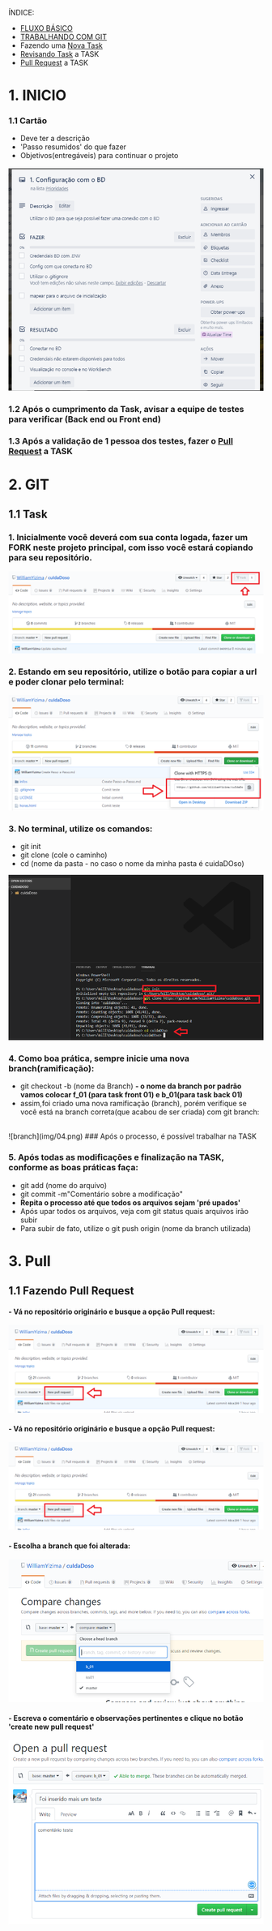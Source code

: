
ÍNDICE:
- [FLUXO BÁSICO](#1-INICIO)
- [TRABALHANDO COM GIT](#2-GIT)
- Fazendo uma [Nova Task](#11-Task)
- [Revisando Task](#11-Task) a TASK 
- [Pull Request](#3-Pull) a TASK 


# 1. INICIO
### 1.1 Cartão
- Deve ter a descrição 
- 'Passo resumidos' do que fazer
- Objetivos(entregáveis) para continuar o projeto

![dando fork no projeto](img/1.png)

### 1.2 Após o cumprimento da Task, avisar a equipe de testes para verificar (Back end ou Front end)

### 1.3 Após a validação de 1 pessoa dos testes, fazer o [Pull Request](#3-Pull) a TASK 

# 2. GIT
## 1.1 Task

### 1. Inicialmente você deverá com sua conta logada, fazer um FORK neste projeto principal, com isso você estará copiando para seu repositório.

![dando fork no projeto](img/01.png)


### 2. Estando em seu repositório, utilize o botão para copiar a url e poder clonar pelo terminal:

![clonando](img/02.png)

### 3. No terminal, utilize os comandos:
- git init
- git clone (cole o caminho)
- cd (nome da pasta - no caso o nome da minha pasta é cuidaDOso)

![pegando pelo git](img/03.png)

### 4. Como boa prática, sempre inicie uma nova branch(ramificação):
- git checkout -b (nome da Branch)
**- o nome da branch por padrão vamos colocar f_01 (para task front 01) e b_01(para task back 01)**
- assim,foi criado uma nova ramificação (branch), porém verifique se você está na branch correta(que acabou de ser criada) com git branch:
<br>
![branch](img/04.png)
### Após o processo, é possível trabalhar na TASK

### 5. Após todas as modificações e finalização na TASK, conforme as boas práticas faça:
- git add (nome do arquivo)
- git commit -m"Comentário sobre a modificação"
- **Repita o processo até que todos os arquivos sejam 'pré upados'** 
- Após upar todos os arquivos, veja com git status quais arquivos irão subir
- Para subir de fato, utilize o git push origin (nome da branch utilizada)


# 3. Pull
## 1.1 Fazendo Pull Request
#### - Vá no repositório originário e busque a opção Pull request:
![pull request](img/2.png)

#### - Vá no repositório originário e busque a opção Pull request:
![pull request](img/2.png)

#### - Escolha a branch que foi alterada:
![pull request](img/4.png)

#### - Escreva o comentário e observações pertinentes e clique no botão 'create new pull request'
![pull request](img/5.png)


